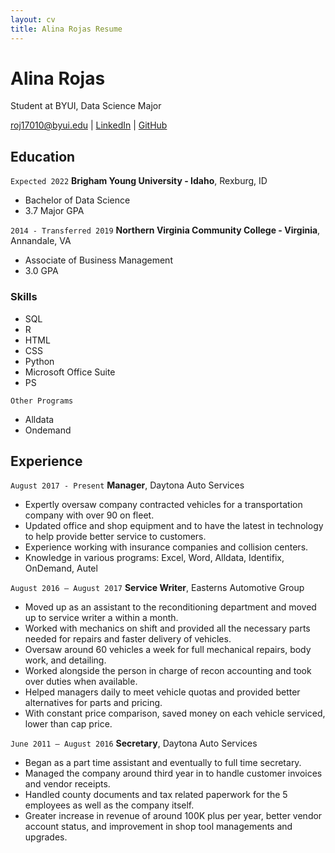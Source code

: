 ```yaml
---
layout: cv
title: Alina Rojas Resume
---
```

# Alina Rojas
Student at BYUI, Data Science Major

<div id="webaddress">
<a href="roj17010@byui.edu">roj17010@byui.edu</a>
| <a href="https://www.linkedin.com/in/alina-rojas-803097179/">LinkedIn</a>
| <a href="https://github.com/thatdarls">GitHub</a>
</div>

<!-- https://www.monique.tech/the-art-of-markdown -->

## Education
`Expected 2022`
__Brigham Young University - Idaho__, Rexburg, ID
- Bachelor of Data Science
- 3.7 Major GPA

`2014 - Transferred 2019`
__Northern Virginia Community College - Virginia__, Annandale, VA
- Associate of Business Management
- 3.0 GPA

### Skills

- SQL
- R
- HTML
- CSS
- Python
- Microsoft Office Suite
- PS

`Other Programs`
- Alldata
- Ondemand

## Experience

`August 2017 - Present`
__Manager__, Daytona Auto Services
-	Expertly oversaw company contracted vehicles for a transportation company with over 90 on fleet.
-	Updated office and shop equipment and to have the latest in technology to help provide better service to customers.
-	Experience working with insurance companies and collision centers.
-	Knowledge in various programs: Excel, Word, Alldata, Identifix, OnDemand, Autel

`August 2016 – August 2017`
__Service Writer__, Easterns Automotive Group
- Moved up as an assistant to the reconditioning department and moved up to service writer a within a month.
-	Worked with mechanics on shift and provided all the necessary parts needed for repairs and faster delivery of vehicles.
-	Oversaw around 60 vehicles a week for full mechanical repairs, body work, and detailing.
-	Worked alongside the person in charge of recon accounting and took over duties when available.
-	Helped managers daily to meet vehicle quotas and provided better alternatives for parts and pricing.
-	With constant price comparison, saved money on each vehicle serviced, lower than cap price.

`June 2011 – August 2016`
__Secretary__, Daytona Auto Services
-	Began as a part time assistant and eventually to full time secretary.
-	Managed the company around third year in to handle customer invoices and vendor receipts.
-	Handled county documents and tax related paperwork for the 5 employees as well as the company itself.
-	Greater increase in revenue of around 100K plus per year, better vendor account status, and improvement in shop tool managements and upgrades.





<!-- ### Footer

Last updated: May 2013 -->


